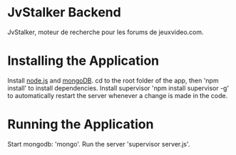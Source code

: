 # JvStalker Backend
JvStalker, moteur de recherche pour les forums de jeuxvideo.com.

# Installing the Application
Install [node.js](https://nodejs.org/en/download/) and [mongoDB](https://www.mongodb.org/downloads#production).
cd to the root folder of the app, then 'npm install' to install dependencies.
Install supervisor 'npm install supervisor -g' to automatically restart the server whenever a change is made in the code.

# Running the Application
Start mongodb: 'mongo'.
Run the server 'supervisor server.js'.